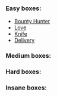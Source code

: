 ### Easy boxes:
- [Bounty Hunter](/htb/easy_boxes/BountyHunter)
- [Love](/htb/easy_boxes/Love)
- [Knife](/htb/easy_boxes/Knife)
- [Delivery](/htb/easy_boxes/Delivery)


### Medium boxes:

### Hard boxes:

### Insane boxes: